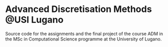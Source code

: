 # Advanced Discretisation Methods @USI Lugano

Source code for the assignments and the final project of the course ADM in the MSc in Computational Science programme at the University of Lugano. 